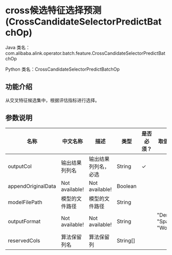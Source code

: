 # cross候选特征选择预测 (CrossCandidateSelectorPredictBatchOp)
Java 类名：com.alibaba.alink.operator.batch.feature.CrossCandidateSelectorPredictBatchOp

Python 类名：CrossCandidateSelectorPredictBatchOp


## 功能介绍

从交叉特征候选集中，根据评估指标进行选择。

## 参数说明


| 名称 | 中文名称 | 描述 | 类型 | 是否必须？ | 取值范围 | 默认值 |
| --- | --- | --- | --- | --- | --- | --- |
| outputCol | 输出结果列列名 | 输出结果列列名，必选 | String | ✓ |  |  |
| appendOriginalData | Not available! | Not available! | Boolean |  |  | true |
| modelFilePath | 模型的文件路径 | 模型的文件路径 | String |  |  | null |
| outputFormat | Not available! | Not available! | String |  | "Dense", "Sparse", "Word" | "Sparse" |
| reservedCols | 算法保留列名 | 算法保留列 | String[] |  |  | null |

